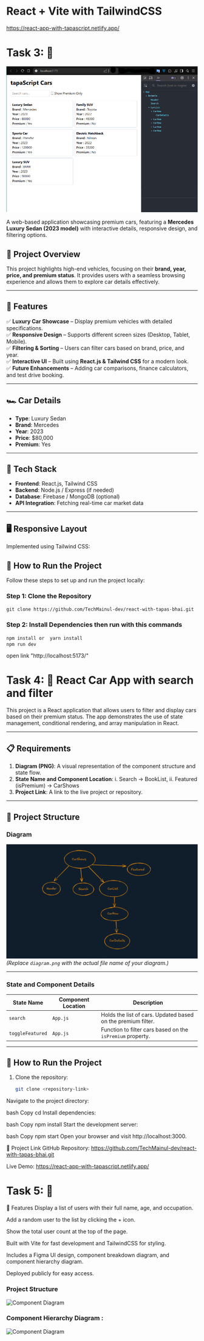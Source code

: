 # React + Vite with TailwindCSS

https://react-app-with-tapascript.netlify.app/

# Task 3: 🚗
![alt text](./src/assets/task-3.png)

A web-based application showcasing premium cars, featuring a **Mercedes Luxury Sedan (2023 model)** with interactive details, responsive design, and filtering options.  

## 📝 Project Overview  
This project highlights high-end vehicles, focusing on their **brand, year, price, and premium status**. It provides users with a seamless browsing experience and allows them to explore car details effectively.  

---

## 📌 Features  
✅ **Luxury Car Showcase** – Display premium vehicles with detailed specifications.  
✅ **Responsive Design** – Supports different screen sizes (Desktop, Tablet, Mobile).  
✅ **Filtering & Sorting** – Users can filter cars based on brand, price, and year.  
✅ **Interactive UI** – Built using **React.js & Tailwind CSS** for a modern look.  
✅ **Future Enhancements** – Adding car comparisons, finance calculators, and test drive booking.  

---

## 🏎 Car Details  
- **Type**: Luxury Sedan  
- **Brand**: Mercedes  
- **Year**: 2023  
- **Price**: $80,000  
- **Premium**: Yes  

---

## 📂 Tech Stack  
- **Frontend**: React.js, Tailwind CSS  
- **Backend**: Node.js / Express (if needed)  
- **Database**: Firebase / MongoDB (optional)  
- **API Integration**: Fetching real-time car market data  

---

## 🖥️ Responsive Layout  
Implemented using Tailwind CSS: 

## 📌 How to Run the Project  

Follow these steps to set up and run the project locally:

### **Step 1: Clone the Repository**  
    git clone https://github.com/TechMainul-dev/react-with-tapas-bhai.git
    
### **Step 2: Install Dependencies then run with this commands**

    npm install or  yarn install
    npm run dev
open link "http://localhost:5173/"



# Task 4: 🚗 React Car App with search and filter

This project is a React application that allows users to filter and display cars based on their premium status. The app demonstrates the use of state management, conditional rendering, and array manipulation in React.

---

## 📋 Requirements

1. **Diagram (PNG)**: A visual representation of the component structure and state flow.
2. **State Name and Component Location**: 
    i. Search → BookList,
    ii. Featured (isPremium) → CarShows
3. **Project Link**: A link to the live project or repository.

---

## 📂 Project Structure

### Diagram
![Component Diagram](./src/assets/CarShows.png)  
*(Replace `diagram.png` with the actual file name of your diagram.)*

---

### State and Component Details

| **State Name**      | **Component Location**       | **Description**                                                                 |
|----------------------|------------------------------|---------------------------------------------------------------------------------|
| `search`              | `App.js`                     | Holds the list of cars. Updated based on the premium filter.                    |
| `toggleFeatured`    | `App.js`                     | Function to filter cars based on the `isPremium` property.                      |

---

## 🚀 How to Run the Project

1. Clone the repository:
   ```bash
   git clone <repository-link>
Navigate to the project directory:

bash
Copy
cd <project-folder>
Install dependencies:

bash
Copy
npm install
Start the development server:

bash
Copy
npm start
Open your browser and visit http://localhost:3000.

🔗 Project Link
GitHub Repository: https://github.com/TechMainul-dev/react-with-tapas-bhai.git

Live Demo: https://react-app-with-tapascript.netlify.app/


# Task 5: 👥
🚀 Features
Display a list of users with their full name, age, and occupation.

Add a random user to the list by clicking the + icon.

Show the total user count at the top of the page.

Built with Vite for fast development and TailwindCSS for styling.

Includes a Figma UI design, component breakdown diagram, and component hierarchy diagram.

Deployed publicly for easy access.

### Project Structure
![Component Diagram](./src/assets/user-diagram.png)  


### Component Hierarchy Diagram :

![Component Diagram](./src/assets/user-hierarchy.png)  

